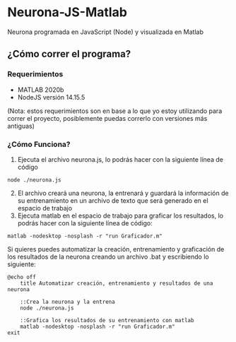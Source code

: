 # Neurona-JS-Matlab
Neurona programada en JavaScript (Node) y visualizada en Matlab

## ¿Cómo correr el programa?

### Requerimientos
- MATLAB 2020b
- NodeJS versión 14.15.5

(Nota: estos requerimientos son en base a lo que yo estoy utilizando para correr el proyecto, posiblemente puedas correrlo con versiones más antiguas)

### ¿Cómo Funciona?
1. Ejecuta el archivo neurona.js, lo podrás hacer con la siguiente línea de código

~~~
node ./neurona.js
~~~

2. El archivo creará una neurona, la entrenará y guardará la información de su entrenamiento en un archivo de texto que será generado en el espacio de trabajo
3. Ejecuta matlab en el espacio de trabajo para graficar los resultados, lo podrás hacer con la siguiente línea de código: 

~~~
matlab -nodesktop -nosplash -r "run Graficador.m"
~~~

Si quieres puedes automatizar la creación, entrenamiento y graficación de los resultados de la neurona creando un archivo .bat y escribiendo lo siguiente:

~~~
@echo off
    title Automatizar creación, entrenamiento y resultados de una neurona

    ::Crea la neurona y la entrena
    node ./neurona.js

    ::Grafica los resultados de su entrenamiento con matlab
    matlab -nodesktop -nosplash -r "run Graficador.m"
exit
~~~
